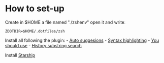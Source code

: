 # How to set-up

Create in $HOME a file named "./zshenv" open it and write:

    ZDOTDIR=$HOME/.dotfiles/zsh

Install all following the plugin:
    - [Auto suggesions](https://github.com/zsh-users/zsh-autosuggestions)
    - [Syntax highlighting](https://github.com/zsh-users/zsh-syntax-highlighting)
    - [You should use](https://github.com/MichaelAquilina/zsh-you-should-use)
    - [History substring search](https://github.com/zsh-users/zsh-history-substring-search/blob/master/zsh-history-substring-search.zsh)

Install [Starship](https://starship.rs/guide/#%F0%9F%9A%80-installation)
